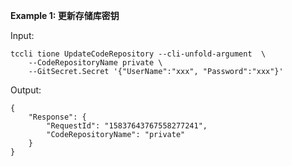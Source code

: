 **Example 1: 更新存储库密钥**



Input: 

```
tccli tione UpdateCodeRepository --cli-unfold-argument  \
    --CodeRepositoryName private \
    --GitSecret.Secret '{"UserName":"xxx", "Password":"xxx"}'
```

Output: 
```
{
    "Response": {
        "RequestId": "15837643767558277241",
        "CodeRepositoryName": "private"
    }
}
```

